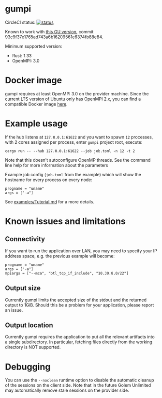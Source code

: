 # gumpi
CircleCI status: [![status](https://circleci.com/gh/golemfactory/gumpi.svg?style=svg)](https://circleci.com/gh/golemfactory/gumpi)

Known to work with [this GU version](https://github.com/golemfactory/golem-unlimited/tree/gumpi-freeze), commit 93c9f37e1765ad743a6b16209561e6374fb88e84.

Minimum supported version:
* Rust: 1.33
* OpenMPI: 3.0

# Docker image

gumpi requires at least OpenMPI 3.0 on the provider machine. Since the current LTS version of Ubuntu only has OpenMPI 2.x, you can find a compatible Docker image [here](https://github.com/marmistrz/docker-openmpi).

# Example usage

If the hub listens at `127.0.0.1:61622` and you want to spawn `12` processes, with 2 cores assigned per process,
enter `gumpi` project root, execute:
```
cargo run -- --hub 127.0.0.1:61622 --job job.toml -n 12 -t 2
```

Note that this doesn't autoconfigure OpenMP threads.
See the command line help for more information about the parameters

Example job config (`job.toml` from the example) which will show the hostname for every process on every node:

```
progname = "uname"
args = ["-a"]
```

See [examples/Tutorial.md](examples/Tutorial.md) for a more details.

# Known issues and limitations
## Connectivity
If you want to run the application over LAN, you may need to specify your IP address space, e.g.
the previous example will become:

```
progname = "uname"
args = ["-a"]
mpiargs = ["--mca", "btl_tcp_if_include", "10.30.8.0/22"]
```

## Output size
Currently gumpi limits the accepted size of the stdout and the returned output to 1GiB.
Should this be a problem for your application, please report an issue.

## Output location
Currently gumpi requires the application to put all the relevant artifacts into a single subdirectory.
In particular, fetching files directly from the working directory is NOT supported.

# Debugging
You can use the `--noclean` runtime option to disable the automatic cleanup of the sessions on the client side.
Note that in the future Golem Unlimited may automatically remove stale sessions on the provider side.
